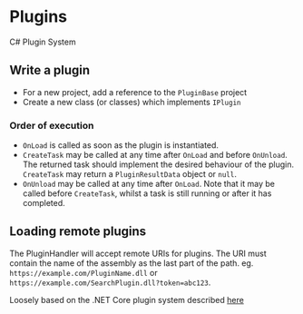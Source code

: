 # Plugins
 C# Plugin System

## Write a plugin

- For a new project, add a reference to the `PluginBase` project
- Create a new class (or classes) which implements `IPlugin`

### Order of execution

- `OnLoad` is called as soon as the plugin is instantiated.
- `CreateTask` may be called at any time after `OnLoad` and before `OnUnload`. The returned task should implement the desired behaviour of the plugin. `CreateTask` may return a `PluginResultData` object or `null`.
- `OnUnload` may be called at any time after `OnLoad`. Note that it may be called before `CreateTask`, whilst a task is still running or after it has completed.

## Loading remote plugins

The PluginHandler will accept remote URIs for plugins. The URI must contain the name of the assembly as the last part of the path. eg. `https://example.com/PluginName.dll` or `https://example.com/SearchPlugin.dll?token=abc123`.

Loosely based on the .NET Core plugin system described [here](https://docs.microsoft.com/en-us/dotnet/core/tutorials/creating-app-with-plugin-support)